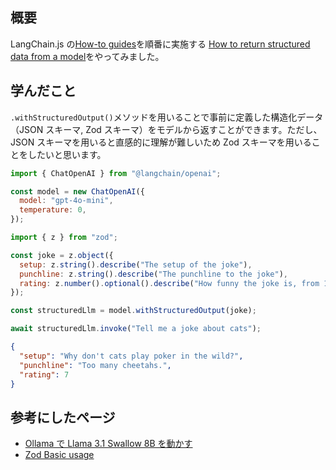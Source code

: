 ## 概要

LangChain.js の[How-to guides](https://js.langchain.com/docs/how_to/)を順番に実施する
[How to return structured data from a model](https://js.langchain.com/docs/how_to/structured_output/)をやってみました。

## 学んだこと

`.withStructuredOutput()`メソッドを用いることで事前に定義した構造化データ（JSON スキーマ, Zod スキーマ）をモデルから返すことができます。ただし、JSON スキーマを用いると直感的に理解が難しいため Zod スキーマを用いることをしたいと思います。

```js
import { ChatOpenAI } from "@langchain/openai";

const model = new ChatOpenAI({
  model: "gpt-4o-mini",
  temperature: 0,
});
```

```js
import { z } from "zod";

const joke = z.object({
  setup: z.string().describe("The setup of the joke"),
  punchline: z.string().describe("The punchline to the joke"),
  rating: z.number().optional().describe("How funny the joke is, from 1 to 10"),
});

const structuredLlm = model.withStructuredOutput(joke);

await structuredLlm.invoke("Tell me a joke about cats");
```

```json
{
  "setup": "Why don't cats play poker in the wild?",
  "punchline": "Too many cheetahs.",
  "rating": 7
}
```

## 参考にしたページ

- [Ollama で Llama 3.1 Swallow 8B を動かす](https://zenn.dev/hellorusk/books/e56548029b391f/viewer/ollama2)
- [Zod Basic usage](https://zod.dev/?id=basic-usage)
